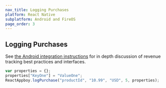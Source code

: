 ```yaml
---
nav_title: Logging Purchases
platform: React Native
subplatform: Android and FireOS
page_order: 3
---
```

## Logging Purchases

See [the Android integration instructions][1] for in depth discussion of revenue tracking best practices and interfaces.

```javascript
var properties = {};
properties["KeyOne"] = "ValueOne";
ReactAppboy.logPurchase("productId", "10.99", "USD", 5, properties);
```

[1]: {{site.baseurl}}/developer_guide/platform_integration_guides/android/analytics/logging_purchases/#logging-purchases
